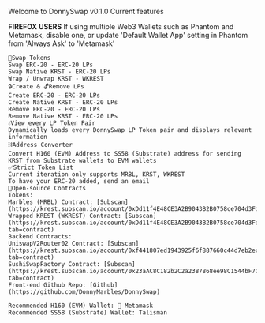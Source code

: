 Welcome to DonnySwap v0.1.0
Current features

**FIREFOX USERS**
If using multiple Web3 Wallets such as Phantom and Metamask, disable one, or update
'Default Wallet App' setting in Phantom from 'Always Ask' to 'Metamask'

    🔁Swap Tokens
    Swap ERC-20 - ERC-20 LPs
    Swap Native KRST - ERC-20 LPs
    Wrap / Unwrap KRST - WKREST
    🔒Create & 🔓Remove LPs
    Create ERC-20 - ERC-20 LPs
    Create Native KRST - ERC-20 LPs
    Remove ERC-20 - ERC-20 LPs
    Remove Native KRST - ERC-20 LPs
    💧View every LP Token Pair
    Dynamically loads every DonnySwap LP Token pair and displays relevant information
    ⛓Address Converter
    Convert H160 (EVM) Address to SS58 (Substrate) address for sending KRST from Substrate wallets to EVM wallets
    ✅Strict Token List
    Current iteration only supports MRBL, KRST, WKREST
    To have your ERC-20 added, send an email
    📖Open-source Contracts
    Tokens:
    Marbles (MRBL) Contract: [Subscan](https://krest.subscan.io/account/0xDd11f4E48CE3A2B9043B2B0758ce704d3Fd191dc)
    Wrapped KREST (WKREST) Contract: [Subscan](https://krest.subscan.io/account/0xDd11f4E48CE3A2B9043B2B0758ce704d3Fd191dc?tab=contract)
    Backend Contracts:
    UniswapV2Router02 Contract: [Subscan](https://krest.subscan.io/account/0xf441807ed1943925f6f887660c44d7eb2ecc17c2?tab=contract)
    SushiSwapFactory Contract: [Subscan](https://krest.subscan.io/account/0x23aAC8C182b2C2a2387868ee98C1544bF705c097?tab=contract)
    Front-end Github Repo: [Github](https://github.com/DonnyMarbles/DonnySwap)

    Recommended H160 (EVM) Wallet: 🦊 Metamask
    Recommended SS58 (Substrate) Wallet: Talisman


